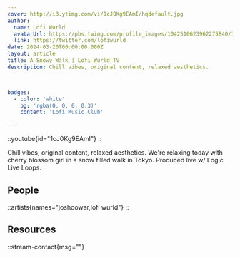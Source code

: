 ```yaml
---
cover: http://i3.ytimg.com/vi/1cJ0Kg9EAmI/hqdefault.jpg
author:
  name: Lofi Wurld
  avatarUrl: https://pbs.twimg.com/profile_images/1042510623962275840/1Iw_Mvud_400x400.jpg
  link: https://twitter.com/lofiwurld
date: 2024-03-20T00:00:00.000Z
layout: article
title: A Snowy Walk | Lofi Wurld TV
description: Chill vibes, original content, relaxed aesthetics.



badges:
  - color: 'white'
    bg: 'rgba(0, 0, 0, 0.3)'
    content: 'Lofi Music Club'

---
```


::youtube{id="1cJ0Kg9EAmI"}
::

Chill vibes, original content, relaxed aesthetics. We're relaxing today with cherry blossom girl in a snow filled walk in Tokyo.
Produced live w/ Logic Live Loops.


## People

::artists{names="joshoowar,lofi wurld"}
::

## Resources

::stream-contact{msg=""}
